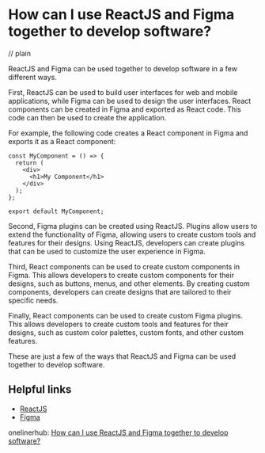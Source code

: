 # How can I use ReactJS and Figma together to develop software?
// plain

ReactJS and Figma can be used together to develop software in a few different ways.

First, ReactJS can be used to build user interfaces for web and mobile applications, while Figma can be used to design the user interfaces. React components can be created in Figma and exported as React code. This code can then be used to create the application.

For example, the following code creates a React component in Figma and exports it as a React component:

```
const MyComponent = () => {
  return (
    <div>
      <h1>My Component</h1>
    </div>
  );
};

export default MyComponent;
```

Second, Figma plugins can be created using ReactJS. Plugins allow users to extend the functionality of Figma, allowing users to create custom tools and features for their designs. Using ReactJS, developers can create plugins that can be used to customize the user experience in Figma.

Third, React components can be used to create custom components in Figma. This allows developers to create custom components for their designs, such as buttons, menus, and other elements. By creating custom components, developers can create designs that are tailored to their specific needs.

Finally, React components can be used to create custom Figma plugins. This allows developers to create custom tools and features for their designs, such as custom color palettes, custom fonts, and other custom features.

These are just a few of the ways that ReactJS and Figma can be used together to develop software.

## Helpful links

- [ReactJS](https://reactjs.org/)
- [Figma](https://www.figma.com/)

onelinerhub: [How can I use ReactJS and Figma together to develop software?](https://onelinerhub.com/reactjs/how-can-i-use-reactjs-and-figma-together-to-develop-software)